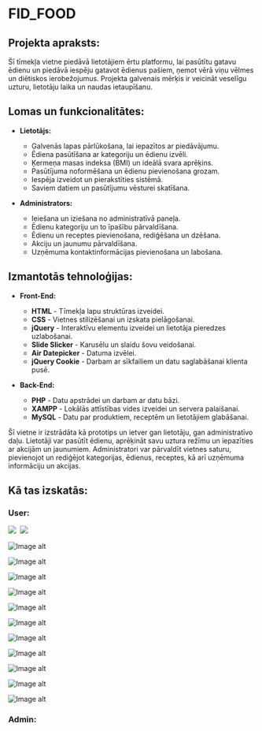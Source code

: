 # FID_FOOD

## Projekta apraksts:
Šī tīmekļa vietne piedāvā lietotājiem ērtu platformu, lai pasūtītu gatavu ēdienu un piedāvā iespēju gatavot ēdienus pašiem, ņemot vērā viņu vēlmes un diētiskos ierobežojumus. Projekta galvenais mērķis ir veicināt veselīgu uzturu, lietotāju laika un naudas ietaupīšanu.

## Lomas un funkcionalitātes:

+ **Lietotājs:**
  + Galvenās lapas pārlūkošana, lai iepazītos ar piedāvājumu.
  + Ēdiena pasūtīšana ar kategoriju un ēdienu izvēli.
  + Ķermeņa masas indeksa (BMI) un ideālā svara aprēķins.
  + Pasūtījuma noformēšana un ēdienu pievienošana grozam.
  + Iespēja izveidot un pierakstīties sistēmā.
  + Saviem datiem un pasūtījumu vēsturei skatīšana.
    
+ **Administrators:**
  + Ieiešana un iziešana no administratīvā paneļa.
  + Ēdienu kategoriju un to īpašību pārvaldīšana.
  + Ēdienu un receptes pievienošana, rediģēšana un dzēšana.
  + Akciju un jaunumu pārvaldīšana.
  + Uzņēmuma kontaktinformācijas pievienošana un labošana.

## Izmantotās tehnoloģijas:

+ **Front-End:**
  + **HTML** - Tīmekļa lapu struktūras izveidei.
  + **CSS** - Vietnes stilizēšanai un izskata pielāgošanai.
  + **jQuery** - Interaktīvu elementu izveidei un lietotāja pieredzes uzlabošanai.
  + **Slide Slicker** - Karusēlu un slaidu šovu veidošanai.
  + **Air Datepicker** - Datuma izvēlei.
  + **jQuery Cookie** - Darbam ar sīkfailiem un datu saglabāšanai klienta pusē.

+ **Back-End:**
  + **PHP** - Datu apstrādei un darbam ar datu bāzi.
  + **XAMPP** - Lokālās attīstības vides izveidei un servera palaišanai.
  + **MySQL** - Datu par produktiem, receptēm un lietotājiem glabāšanai.

Šī vietne ir izstrādāta kā prototips un ietver gan lietotāju, gan administratīvo daļu. Lietotāji var pasūtīt ēdienu, aprēķināt savu uztura režīmu un iepazīties ar akcijām un jaunumiem. Administratori var pārvaldīt vietnes saturu, pievienojot un rediģējot kategorijas, ēdienus, receptes, kā arī uzņēmuma informāciju un akcijas.

## Kā tas izskatās:

### User:

<kbd>
  <img src="/Project_img/user/Lapas_sakums_1.PNG" />
</kbd>

<kbd>
  <img src="/Project_img/user/Lapas_sakums_1.PNG" />
</kbd>

![Image alt](https://github.com/ArtursBubovics/FID_FOOD/blob/main/Project_img/user/Lapas_sakums_2.PNG)

![Image alt](https://github.com/ArtursBubovics/FID_FOOD/blob/main/Project_img/user/Lapas_sakums_3.PNG)

![Image alt](https://github.com/ArtursBubovics/FID_FOOD/blob/main/Project_img/user/Izvelne_1.PNG)

![Image alt](https://github.com/ArtursBubovics/FID_FOOD/blob/main/Project_img/user/Izvelne_2.PNG)

![Image alt](https://github.com/ArtursBubovics/FID_FOOD/blob/main/Project_img/user/Izvelne_3.PNG)

![Image alt](https://github.com/ArtursBubovics/FID_FOOD/blob/main/Project_img/user/Akcijas.PNG)

![Image alt](https://github.com/ArtursBubovics/FID_FOOD/blob/main/Project_img/user/Kontaktinformācija.PNG)

![Image alt](https://github.com/ArtursBubovics/FID_FOOD/blob/main/Project_img/user/Kalkulators.PNG)

![Image alt](https://github.com/ArtursBubovics/FID_FOOD/blob/main/Project_img/user/Grozs.PNG)

![Image alt](https://github.com/ArtursBubovics/FID_FOOD/blob/main/Project_img/user/Pieslegties_reģistrēties.PNG)

![Image alt](https://github.com/ArtursBubovics/FID_FOOD/blob/main/Project_img/user/Lietotāja_informācija.PNG)

### Admin:

